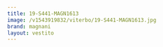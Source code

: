 ```yaml
---
title: 19-S441-MAGN1613
image: /v1543919832/viterbo/19-S441-MAGN1613.jpg
brand: magnani
layout: vestito
---
```

